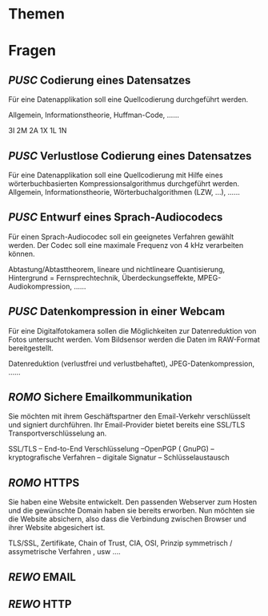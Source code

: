 # Themen

# Fragen
## *PUSC* Codierung eines Datensatzes
Für eine Datenapplikation soll eine Quellcodierung durchgeführt werden. 

Allgemein, Informationstheorie, Huffman-Code, ……

3I
2M
2A
1X
1L
1N

## *PUSC* Verlustlose Codierung eines Datensatzes
Für eine Datenapplikation soll eine Quellcodierung mit Hilfe eines wörterbuchbasierten Kompressionsalgorithmus durchgeführt werden. 
Allgemein, Informationstheorie, Wörterbuchalgorithmen (LZW, …), ……

## *PUSC* Entwurf eines Sprach-Audiocodecs
Für einen Sprach-Audiocodec soll ein geeignetes Verfahren gewählt werden. Der Codec soll eine maximale Frequenz von 4 kHz verarbeiten können. 

Abtastung/Abtasttheorem, lineare und nichtlineare Quantisierung, Hintergrund = Fernsprechtechnik, Überdeckungseffekte, MPEG-Audiokompression, ……

## *PUSC* Datenkompression in einer Webcam
Für eine Digitalfotokamera sollen die Möglichkeiten zur Datenreduktion von Fotos untersucht werden. Vom Bildsensor werden die Daten im RAW-Format bereitgestellt.

Datenreduktion (verlustfrei und verlustbehaftet), JPEG-Datenkompression, ……

## *ROMO* Sichere Emailkommunikation
Sie möchten mit ihrem Geschäftspartner den Email-Verkehr verschlüsselt und signiert durchführen. Ihr Email-Provider bietet bereits eine SSL/TLS Transportverschlüsselung an.

SSL/TLS – End-to-End Verschlüsselung –OpenPGP ( GnuPG) – kryptografische Verfahren – digitale Signatur – Schlüsselaustausch 

## *ROMO* HTTPS
Sie haben eine Website entwickelt. Den passenden Webserver zum Hosten und die gewünschte Domain haben sie bereits erworben. Nun möchten sie die Website absichern, also dass die Verbindung zwischen Browser und ihrer Website abgesichert ist.

TLS/SSL, Zertifikate, Chain of Trust, CIA, OSI, Prinzip symmetrisch / assymetrische Verfahren , usw …. 

## *REWO* EMAIL

## *REWO* HTTP